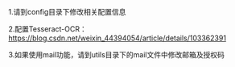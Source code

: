 1.请到config目录下修改相关配置信息

2.配置Tesseract-OCR： https://blog.csdn.net/weixin_44394054/article/details/103362391

3.如果使用mail功能，请到utils目录下的mail文件中修改邮箱及授权码


